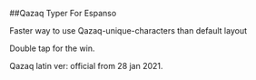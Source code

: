 ##Qazaq Typer For Espanso

Faster way to use Qazaq-unique-characters than default layout

Double tap for the win.

Qazaq latin ver: official from 28 jan 2021.
